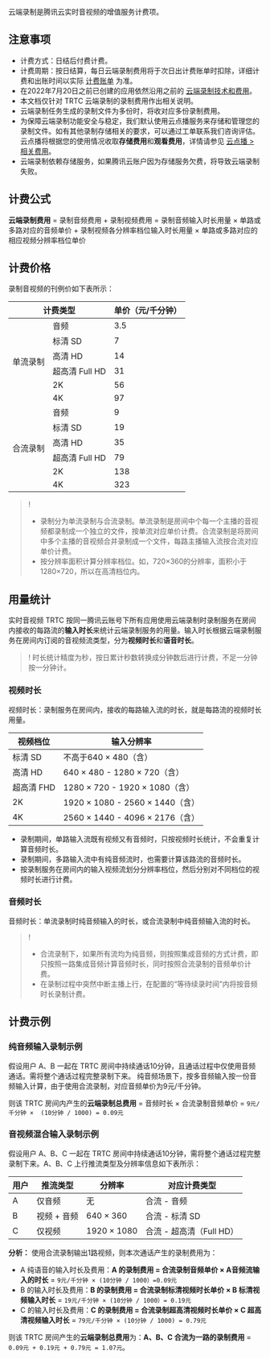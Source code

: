 云端录制是腾讯云实时音视频的增值服务计费项。

## 注意事项
- 计费方式：日结后付费计费。
- 计费周期：按日结算，每日云端录制费用将于次日出计费账单时扣除，详细计费和出账时间以实际 [计费账单](https://console.cloud.tencent.com/expense/bill/overview) 为准。
- 在2022年7月20日之前已创建的应用依然沿用之前的 [云端录制技术和费用](https://cloud.tencent.com/document/product/647/45892)。
- 本文档仅针对 TRTC 云端录制的录制费用作出相关说明。
- 云端录制任务生成的录制文件为多份时，将收对应多份录制费用。
- 为保障云端录制功能安全与稳定，我们默认使用云点播服务来存储和管理您的录制文件。如有其他录制存储相关的要求，可以通过工单联系我们咨询评估。云点播将根据您的使用情况收取**存储费用**和**观看费用**，详情请参见 [云点播 > 相关费用](https://cloud.tencent.com/document/product/266/14666#media_storage)。
- 云端录制依赖存储服务，如果腾讯云账户因为存储服务欠费，将导致云端录制失败。


## 计费公式
**云端录制费用** = 录制音频费用 + 录制视频费用 = 录制音频输入时长用量 × 单路或多路对应的音频单价 + 录制视频各分辨率档位输入时长用量 × 单路或多路对应的相应视频分辨率档位单价

[](id:Fixed_price)
## 计费价格
录制音视频的刊例价如下表所示：

<table>
<thead>
<tr>
<th colspan=2>计费类型</th>
<th>单价（元/千分钟）</th>
</tr>
</thead>
<tbody><tr>
<td rowspan=6>单流录制</td>
<td>音频</td>
<td>3.5</td>
</tr>
<tr>
<td>标清 SD</td>
<td>7</td>
</tr>
<tr>
<td>高清 HD</td>
<td>14</td>
</tr>
<tr>
<td>超高清 Full HD</td>
<td>31</td>
</tr>
<tr>
<td>2K</td>
<td>56</td>
</tr>
<tr>
<td>4K</td>
<td>97</td>
</tr>
<tr>
<td rowspan=6>合流录制</td>
<td>音频</td>
<td>9</td>
</tr>
<tr>
<td>标清 SD</td>
<td>19</td>
</tr>
<tr>
<td>高清 HD</td>
<td>35</td>
</tr>
<tr>
<td>超高清 Full HD</td>
<td>79</td>
</tr>
<tr>
<td>2K</td>
<td>138</td>
</tr>
<tr>
<td>4K</td>
<td>323</td>
</tr>
</tbody></table>


>!
>- 录制分为单流录制与合流录制。单流录制是房间中个每一个主播的音视频都录制成一个独立的文件，按单流对应单价计费。合流录制是将房间中多个主播的音视频合并录制成一个文件，每路主播输入流按合流对应单价计费。
>- 按分辨率面积计算分辨率档位。如，720×360的分辨率，面积小于1280×720，所以在高清档位内。

[](id:Billing_items)
## 用量统计
实时音视频 TRTC 按同一腾讯云账号下所有应用使用云端录制时录制服务在房间内接收的每路流的**输入时长**来统计云端录制服务的用量。输入时长根据云端录制服务在房间内订阅的音视频流类型，分为**视频时长**和**语音时长**。

>! 时长统计精度为秒，按日累计秒数转换成分钟数后进行计费，不足一分钟按一分钟计。

[](id:video)
### 视频时长
视频时长：录制服务在房间内，接收的每路输入流的时长，就是每路流的视频时长用量。

| 视频档位   | 输入分辨率                      |
| ---------- | ------------------------------- |
| 标清 SD    | 不高于640 × 480（含）           |
| 高清 HD    | 640 × 480 - 1280 × 720（含）    |
| 超高清 FHD | 1280 × 720 - 1920 × 1080（含）  |
| 2K         | 1920 × 1080 - 2560 × 1440（含）  |
| 4K         | 2560 × 1440 - 4096 × 2176（含） |


- 录制期间，单路输入流既有视频又有音频时，只按视频时长统计，不会重复计算音频时长。
- 录制期间，多路输入流中有纯音频流时，也需要计算该路流的音频时长。
- 按录制服务在房间内的输入视频流划分分辨率档位，然后分别对不同档位的视频时长进行计费。

[](id:audio)
### 音频时长

音频时长：单流录制时纯音频输入的时长，或合流录制中纯音频输入流的时长。

>! 
>- 合流录制下，如果所有流均为纯音频，则按照集成音频的方式计费，即只按照一路集成音频计算音频时长，同时按照合流录制的音频单价计费。
>- 在录制过程中突然中断主播上行，在配置的“等待续录时间”内将按音频时长录制计费。

[](id:example)
## 计费示例

### 纯音频输入录制示例

假设用户 A、B 一起在 TRTC 房间中持续通话10分钟，且通话过程中仅使用音频通话。需将整个通话过程完整录制下来。
纯音频场景下，按多音频输入按一份音频输入计算，由于使用合流录制，对应音频单价为9元/千分钟。

则该 TRTC 房间内产生的**云端录制总费用** = 音频时长 × 合流录制音频单价 = `9元/千分钟 ×  (10分钟 / 1000) = 0.09元`

### 音视频混合输入录制示例
假设用户 A、B、C 一起在 TRTC 房间中持续通话10分钟，需将整个通话过程完整录制下来。A、B、C 上行推流类型及分辨率信息如下表所示：

| 用户 | 推流类型  | 分辨率    | 对应计费类型           |
| ---- | --------- | --------- | ---------------------- |
| A    | 仅音频    | 无        | 合流 - 音频              |
| B    | 视频 + 音频 | 640 × 360 | 合流 - 标清 SD           |
| C    | 仅视频    | 1920 × 1080 | 合流 - 超高清（Full HD） |

**分析：**
使用合流录制输出1路视频，则本次通话产生的录制费用为：
- A 纯语音的输入时长及费用：**A 的录制费用 = 合流录制音频单价 × A音频流输入的时长** = `9元/千分钟 × (10分钟 / 1000）=0.09元`
-  B 的输入时长及费用：**B 的录制费用 = 合流录制标清视频时长单价 × B 标清视频输入时长** = `19元/千分钟 × (10分钟 / 1000）= 0.19元`
- C 的输入时长及费用：**C 的录制费用 = 合流录制超高清视频时长单价 × C 超高清视频输入时长** = `79元/千分钟 × (10分钟 / 1000) = 0.79元`

则该 TRTC 房间产生的**云端录制总费用**为：**A、B、C 合流为一路的录制费用**  = `0.09元 + 0.19元 + 0.79元 = 1.07元`。
